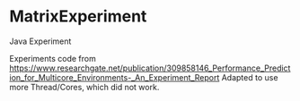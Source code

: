 # MatrixExperiment
Java Experiment

Experiments code from https://www.researchgate.net/publication/309858146_Performance_Prediction_for_Multicore_Environments-_An_Experiment_Report
Adapted to use more Thread/Cores, which did not work. 
